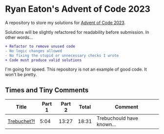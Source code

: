 # Ryan Eaton's Advent of Code 2023
A repository to store my solutions for [Advent of Code 2023](https://adventofcode.com/2023).

Solutions will be slightly refactored for readability before submission. In other words...

```diff
+ Refactor to remove unused code
- No logic changes allowed
- No fixing the stupid or unnecessary checks I wrote
+ Code must produce valid solutions
```

I'm going for speed. This repository is not an example of good code. It won't be pretty.

## Times and Tiny Comments

| Title                     | Part 1 | Part 2 | Total | Comment                   |
|---------------------------|--------|--------|-------|---------------------------|
| [Trebuchet?!](notes/1.md) | 5:04   | 13:27  | 18:31 | Trebuchould have known... |
